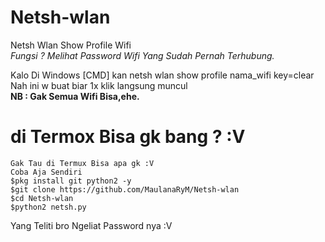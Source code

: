 # Netsh-wlan
Netsh Wlan Show Profile Wifi<br>*Fungsi ? Melihat Password Wifi Yang Sudah Pernah Terhubung.*

Kalo Di Windows [CMD] kan netsh wlan show profile nama_wifi key=clear<br>Nah ini w buat biar 1x klik langsung muncul<br><b>NB : Gak Semua Wifi Bisa,ehe.</b>
# di Termox Bisa gk bang ? :V
```
Gak Tau di Termux Bisa apa gk :V
Coba Aja Sendiri
$pkg install git python2 -y
$git clone https://github.com/MaulanaRyM/Netsh-wlan
$cd Netsh-wlan
$python2 netsh.py
```
Yang Teliti bro Ngeliat Password nya :V
